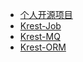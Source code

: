 * [个人开源项目](./docs/个人开源项目/)
* [Krest-Job](./docs/个人开源项目/docs/Krest-Job/1.Krest-Job.md)
* [Krest-MQ](./docs/个人开源项目/docs/Krest-MQ/Krest-MQ.md)
* [Krest-ORM](./docs/个人开源项目/docs/Krest-ORM/Krest-ORM.md)